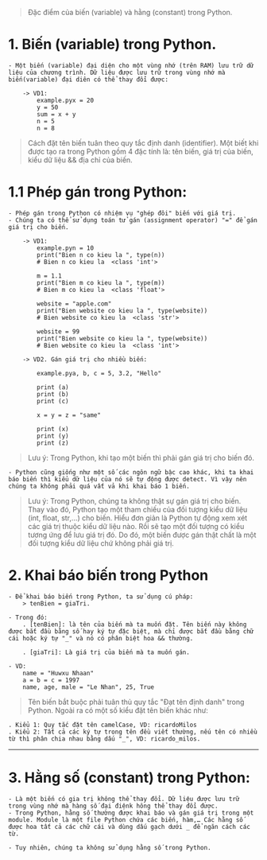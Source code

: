 > Đặc điểm của biến (variable) và hằng (constant) trong Python.

# 1. Biến (variable) trong Python.

    - Một biến (variable) đại diện cho một vùng nhớ (trên RAM) lưu trữ dữ liệu của chương trình. Dữ liệu được lưu trữ trong vùng nhớ mà biến(variable) đại diên có thể thay đổi được:

        -> VD1:
            example.pyx = 20
            y = 50
            sum = x + y
            n = 5
            n = 8

> Cách đặt tên biến tuân theo quy tắc định danh (identifier). Một biết khi được tạo ra trong Python gồm 4 đặc tính là: tên biến, giá trị của biến, kiểu dữ liệu && địa chỉ của biến.

# 1.1 Phép gán trong Python:

    - Phép gán trong Python có nhiệm vụ "ghép đôi" biến với giá trị.
    - Chúng ta có thể sử dụng toán tử gán (assignment operator) "=" để gán giá trị cho biến.

        -> VD1:
            example.pyn = 10
            print("Bien n co kieu la ", type(n))
            # Bien n co kieu la  <class 'int'>

            m = 1.1
            print("Bien m co kieu la ", type(m))
            # Bien m co kieu la  <class 'float'>

            website = "apple.com"
            print("Bien website co kieu la ", type(website))
            # Bien website co kieu la  <class 'str'>

            website = 99
            print("Bien website co kieu la ", type(website))
            # Bien website co kieu la  <class 'int'>

        -> VD2. Gán giá trị cho nhiều biến:

            example.pya, b, c = 5, 3.2, "Hello"

            print (a)
            print (b)
            print (c)

            x = y = z = "same"

            print (x)
            print (y)
            print (z)

> Lưu ý: Trong Python, khi tạo một biến thì phải gán giá trị cho biến đó.

    - Python cũng giống như một số các ngôn ngữ bậc cao khác, khi ta khai báo biến thì kiểu dữ liệu của nó sẽ tự động được detect. Vì vậy nên chúng ta không phải quá vất vả khi khai báo 1 biến.

> Lưu ý: Trong Python, chúng ta không thật sự gán giá trị cho biến. Thay vào đó, Python tạo một tham chiếu của đối tượng kiểu dữ liệu (int, float, str,…) cho biến. Hiểu đơn giản là Python tự động xem xét các giá trị thuộc kiểu dữ liệu nào. Rồi sẽ tạo một đối tượng có kiểu tương ứng để lưu giá trị đó. Do đó, một biến được gán thật chất là một đối tượng kiểu dữ liệu chứ không phải giá trị.

# 2. Khai báo biến trong Python

    - Để khai báo biến trong Python, ta sử dụng cú pháp:
        > tenBien = giaTri.

    - Trong đó:
        . [tenBien]: là tên của biến mà ta muốn đặt. Tên biến này không được bắt đầu bằng số hay ký tự đặc biệt, mà chỉ được bắt đầu bằng chữ cái hoặc ký tự "_" và nó có phân biệt hoa && thường.

        . [giaTri]: Là giá trị của biến mà ta muốn gán.

    - VD:
        name = "Huwxu Nhaan"
        a = b = c = 1997
        name, age, male = "Le Nhan", 25, True

> Tên biến bắt buộc phải tuân thủ quy tắc "Đạt tên định danh" trong Python. Ngoài ra có một số kiểu đặt tên biến khác như:

    . Kiểu 1: Quy tắc đặt tên camelCase, VD: ricardoMilos
    . Kiểu 2: Tất cả các ký tự trong tên đều viết thường, nếu tên có nhiều từ thì phân chia nhau bằng dấu "_", VD: ricardo_milos.

---

# 3. Hằng số (constant) trong Python:

    - Là một biến có gia trị không thể thay đổi. Dữ liệu được lưu trữ trong vùng nhớ mà hàng số đại điệnk hông thể thay đổi được.
    - Trong Python, hằng số thường được khai báo và gán giá trị trong một module. Module là một file Python chứa các biến, hàm,… Các hằng số được hoa tất cả các chữ cái và dùng dấu gạch dưới _ để ngăn cách các từ.

    - Tuy nhiên, chúng ta không sử dụng hằng số trong Python.
